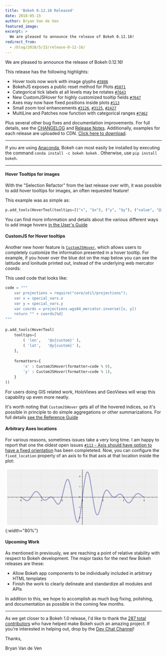 ```yaml
---
title: 'Bokeh 0.12.16 Released'
date: 2018-05-15
author: Bryan Van de Ven
featured_image:
excerpt: >
  We are pleased to announce the release of Bokeh 0.12.16!
redirect_from:
  - /blog/2018/5/15/release-0-12-16/
---
```


We are pleased to announce the release of Bokeh 0.12.16!

This release has the following highlights:

* Hover tools now work with image glyphs [`#3886`](https://github.com/bokeh/bokeh/issues/3886)
* BokehJS exposes a public reset method for Plots [`#5071`](https://github.com/bokeh/bokeh/issues/5071)
* Categorical tick labels at all levels may be rotates [`#7643`](https://github.com/bokeh/bokeh/issues/7643`)
* New CustomJSHover for highly customized tooltip fields [`#7647`](https://github.com/bokeh/bokeh/issues/7647)
* Axes may now have fixed positions inside plots [`#113`](https://github.com/bokeh/bokeh/issues/113`)
* Small zoom tool enhancements [`#3126`](https://github.com/bokeh/bokeh/issues/3126), [`#3125`](https://github.com/bokeh/bokeh/issues/3125), [`#2427`](https://github.com/bokeh/bokeh/issues/2427)
* MultiLine and Patches now function with categorical ranges [`#7462`](https://github.com/bokeh/bokeh/issues/7462)

Plus several other bug fixes and documentation improvements.
For full details, see the [CHANGELOG](https://github.com/bokeh/bokeh/blob/master/CHANGELOG)
and [Release Notes](https://bokeh.pydata.org/en/latest/docs/releases.html).
Additionally, examples for each release are uploaded to CDN.
[Click here to download](https://cdn.bokeh.org/bokeh/examples/examples-0.12.16.zip).

-----

If you are using
[Anaconda](https://www.anaconda.com/downloads), Bokeh can most easily be installed
by executing the command ``conda install -c bokeh bokeh`` . Otherwise, use
``pip install bokeh``.

-----

#### Hover Tooltips for images

With the "Selection Refactor" from the last release over with, it was possible to add
hover tooltips for images, an often requested feature!

<center>
<script
    src="/js/release-0-12-16/image_hover.js"
    id="da2641c1-f7f1-4a5b-bd75-51c4ea7c2e53"
    data-bokeh-model-id="c264ce51-d6d6-44f7-a361-2b500db51f64"
    data-bokeh-doc-id="3d833a24-599c-4e15-9147-d001704fd0ce"
></script>
</center>

This example was as simple as:

```python
p.add_tools(HoverTool(tooltips=[("x", "$x"), ("y", "$y"), ("value", "@image")]))
```

You can find more information and details about the various different ways to add image
hovers [in the User's Guide](https://bokeh.pydata.org/en/0.12.16/docs/user_guide/tools.html#image-hover)

#### CustomJS for Hover tooltips

Another new hover feature is [`CustomJSHover`](https://bokeh.pydata.org/en/0.12.16/docs/reference/models/tools.html#bokeh.models.tools.CustomJSHover), which allows users to completely customize the
information presented in a hover tooltip. For example, if you hover over the blue dot on the
map below you can see the latitude and lonitude printed out, instead of the underlying web mercator coords:

<center>
<script
    src="/js/release-0-12-16/custom_hover.js"
    id="b6b13167-178c-48fc-8aad-c99c73335f1c"
    data-bokeh-model-id="934cb3b4-6c45-45c5-802d-09bc394d2b19"
    data-bokeh-doc-id="9ab3d7a6-1149-41a1-90fd-55130f60a5d1"
></script>
</center>

This used code that looks like:

```python
code = """
    var projections = require("core/util/projections");
    var x = special_vars.x
    var y = special_vars.y
    var coords = projections.wgs84_mercator.inverse([x, y])
    return "" + coords[%d]
"""

p.add_tools(HoverTool(
    tooltips=[
        ( 'lon',   '@x{custom}' ),
        ( 'lat',   '@y{custom}' ),
    ],

    formatters={
        'x' : CustomJSHover(formatter=code % 0),
        'y' : CustomJSHover(formatter=code % 1),
    }
))
```

For users doing GIS related work, HoloViews and GeoViews will wrap this capability up
even more neatly.

It's worth noting that `CustomJSHover` gets all of the hovered indices, so it's
possible in principle to do simple aggregations or other summarizations. For full details
[see the Reference Guide](https://bokeh.pydata.org/en/0.12.16/docs/reference/models/tools.html#bokeh.models.tools.CustomJSHover)

#### Arbitrary Axes locations

For various reasons, sometimes issues take a very long time. I am happy to report that one
the oldest open issues [`#113` - Axis should have option to have a fixed orientation](https://github.com/bokeh/bokeh/issues/113`)
has been completeted. Now, you can configure the `fixed_location` property of an axis to fix
that axis at that location inside the plot:

![Image of arbitrary axis location](/images/release-0-12-16/axes.png){:width="80%"}

#### Upcoming Work

As mentioned in previously, we are reaching a point of relative stability with
respect to Bokeh development. The major tasks for the next few Bokeh releases are
these:

* Allow Bokeh app components to be individually included in arbitrary HTML templates
* Finish the work to clearly delineate and standardize all modules and APIs

In addition to this, we hope to accomplish as much bug fixing, polishing, and documentation
as possible in the coming few months.

-----

As we get closer to a Bokeh 1.0 release, I'd like to thank the [287
total contributors](https://github.com/bokeh/bokeh/graphs/contributors) who
have helped make Bokeh such an amazing project. If you're interested in
helping out, drop by the [Dev Chat Channel](https://gitter.im/bokeh/bokeh-dev)!

Thanks,

Bryan Van de Ven
